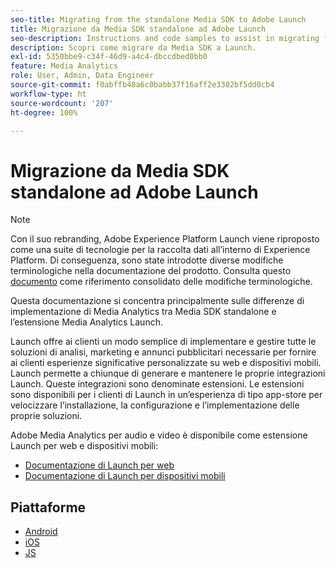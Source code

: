 ```yaml
---
seo-title: Migrating from the standalone Media SDK to Adobe Launch
title: Migrazione da Media SDK standalone ad Adobe Launch
seo-description: Instructions and code samples to assist in migrating from the Media SDK to Launch.
description: Scopri come migrare da Media SDK a Launch.
exl-id: 5350bbe9-c34f-46d9-a4c4-dbccdbed0bb0
feature: Media Analytics
role: User, Admin, Data Engineer
source-git-commit: f0abffb48a6c0babb37f16aff2e3302bf5dd0cb4
workflow-type: ht
source-wordcount: '207'
ht-degree: 100%

---
```


# Migrazione da Media SDK standalone ad Adobe Launch

>[!NOTE]
>Con il suo rebranding, Adobe Experience Platform Launch viene riproposto come una suite di tecnologie per la raccolta dati all’interno di Experience Platform. Di conseguenza, sono state introdotte diverse modifiche terminologiche nella documentazione del prodotto. Consulta questo [documento](https://experienceleague.adobe.com/docs/experience-platform/tags/term-updates.html?lang=it) come riferimento consolidato delle modifiche terminologiche.

Questa documentazione si concentra principalmente sulle differenze di implementazione di Media Analytics
tra Media SDK standalone e l’estensione Media Analytics Launch.

Launch offre ai clienti un modo semplice di implementare e gestire tutte le soluzioni di analisi,
marketing e annunci pubblicitari necessarie per fornire ai clienti
esperienze significative personalizzate su web e dispositivi mobili. Launch permette a chiunque di generare e mantenere
le proprie integrazioni Launch. Queste integrazioni sono denominate estensioni.
Le estensioni sono disponibili per i clienti di Launch in un’esperienza di tipo app-store per
velocizzare l’installazione, la configurazione e l’implementazione delle proprie soluzioni.

Adobe Media Analytics per audio e video è disponibile come estensione Launch per web e dispositivi mobili:

* [Documentazione di Launch per web](https://experienceleague.adobe.com/docs/experience-platform/tags/extensions/adobe/media-analytics/overview.html?lang=it)
* [Documentazione di Launch per dispositivi mobili](https://aep-sdks.gitbook.io/docs/using-mobile-extensions/adobe-media-analytics)

## Piattaforme

* [Android](/help/sdk-implement/sdk-to-launch/sdk-to-launch-migration-platforms/sdk-to-launch-migration-android.md)
* [iOS](/help/sdk-implement/sdk-to-launch/sdk-to-launch-migration-platforms/sdk-to-launch-migration-ios.md)
* [JS](/help/sdk-implement/sdk-to-launch/sdk-to-launch-migration-platforms/sdk-to-launch-migration-js.md)
